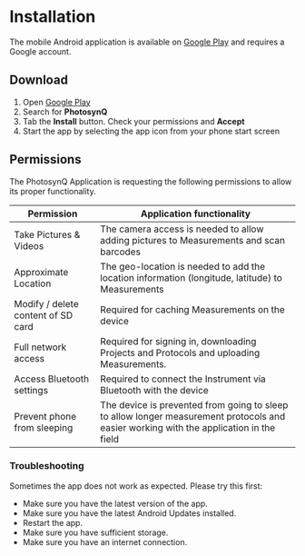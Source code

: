 # Installation

The mobile Android application is available on [Google Play] and requires a Google account.

## Download

1. Open [Google Play]
2. Search for **PhotosynQ**
3. Tab the **Install** button. Check your permissions and **Accept**
4. Start the app by selecting the app icon from your phone start screen

## Permissions

The PhotosynQ Application is requesting the following permissions to allow its proper functionality.

| Permission                         | Application functionality                                                                                                              |
| ---------------------------------- | -------------------------------------------------------------------------------------------------------------------------------------- |
| Take Pictures & Videos             | The camera access is needed to allow adding pictures to Measurements and scan barcodes                                                 |
| Approximate Location               | The geo-location is needed to add the location information (longitude, latitude) to Measurements                                       |
| Modify / delete content of SD card | Required for caching Measurements on the device                                                                                        |
| Full network access                | Required for signing in, downloading Projects and Protocols and uploading Measurements.                                                |
| Access Bluetooth settings          | Required to connect the Instrument via Bluetooth with the device                                                                       |
| Prevent phone from sleeping        | The device is prevented from going to sleep to allow longer measurement protocols and easier working with the application in the field |

### Troubleshooting

Sometimes the app does not work as expected. Please try this first:

- Make sure you have the latest version of the app.
- Make sure you have the latest Android Updates installed.
- Restart the app.
- Make sure you have sufficient storage.
- Make sure you have an internet connection.

[Google Play]: https://play.google.com